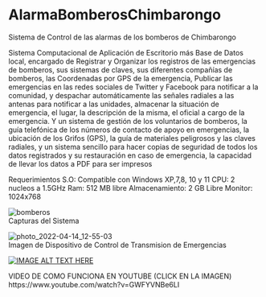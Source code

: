 # AlarmaBomberosChimbarongo
Sistema de Control de las alarmas de los bomberos de Chimbarongo

Sistema Computacional de Aplicación de Escritorio más Base de Datos local, encargado de Registrar y Organizar los registros de las emergencias de bomberos, sus sistemas de claves, sus diferentes compañías de bomberos, las Coordenadas por GPS de la emergencia, Publicar las emergencias en las redes sociales de Twitter y Facebook para notificar a la comunidad, y despachar automáticamente las señales radiales a las antenas para notificar a las unidades, almacenar la situación de emergencia, el lugar, la descripción de la misma, el oficial a cargo de la emergencia. Y un sistema de gestión de los voluntarios de bomberos, la guía telefónica de los números de contacto de apoyo en emergencias, la ubicación de los Grifos (GPS), la guía de materiales peligrosos y las claves radiales, y un sistema sencillo para hacer copias de seguridad de todos los datos registrados y su restauración en caso de emergencia, la capacidad de llevar los datos a PDF para ser impresos

Requerimientos
S.O: Compatible con Windows XP,7,8, 10 y 11
CPU: 2 nucleos a 1.5GHz
Ram: 512 MB libre
Almacenamiento: 2 GB Libre
Monitor: 1024x768

![bomberos](https://user-images.githubusercontent.com/50557455/159138500-f58e7d0c-d9dc-4799-82da-48aec0df0706.png)
<br>Capturas del Sistema

![photo_2022-04-14_12-55-03](https://user-images.githubusercontent.com/50557455/163437101-9117c767-7070-4eed-9351-51cb9b3e706e.jpg)
<br>Imagen de Dispositivo de Control de Transmision de Emergencias

[![IMAGE ALT TEXT HERE](https://img.youtube.com/vi/GWFYVNBe6LI/0.jpg)](https://www.youtube.com/watch?v=GWFYVNBe6LI)
<p>VIDEO DE COMO FUNCIONA EN YOUTUBE (CLICK EN LA IMAGEN)
https://www.youtube.com/watch?v=GWFYVNBe6LI
